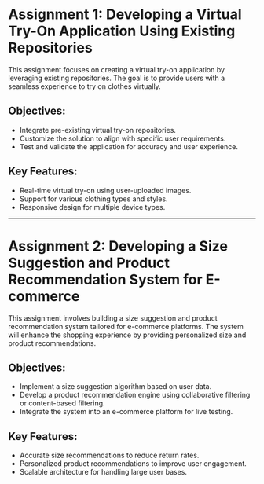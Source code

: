 # Assignment 1: Developing a Virtual Try-On Application Using Existing Repositories

This assignment focuses on creating a virtual try-on application by leveraging existing repositories. The goal is to provide users with a seamless experience to try on clothes virtually.

## Objectives:
- Integrate pre-existing virtual try-on repositories.
- Customize the solution to align with specific user requirements.
- Test and validate the application for accuracy and user experience.

## Key Features:
- Real-time virtual try-on using user-uploaded images.
- Support for various clothing types and styles.
- Responsive design for multiple device types.

---

# Assignment 2: Developing a Size Suggestion and Product Recommendation System for E-commerce

This assignment involves building a size suggestion and product recommendation system tailored for e-commerce platforms. The system will enhance the shopping experience by providing personalized size and product recommendations.

## Objectives:
- Implement a size suggestion algorithm based on user data.
- Develop a product recommendation engine using collaborative filtering or content-based filtering.
- Integrate the system into an e-commerce platform for live testing.

## Key Features:
- Accurate size recommendations to reduce return rates.
- Personalized product recommendations to improve user engagement.
- Scalable architecture for handling large user bases.

